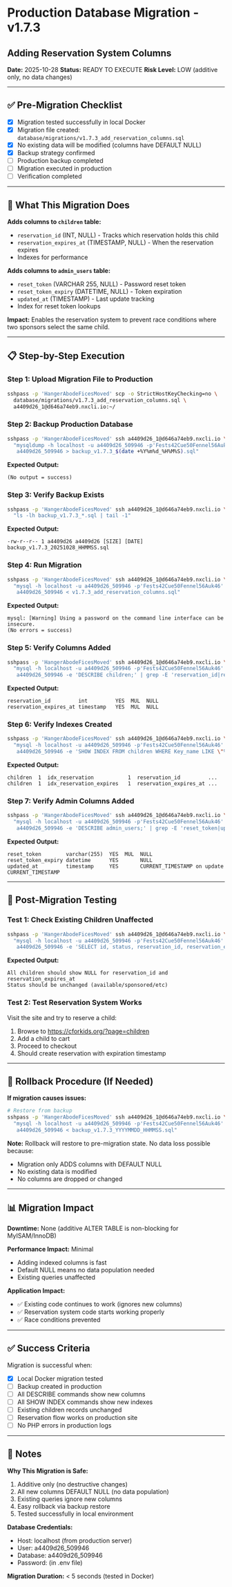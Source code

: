 # Production Database Migration - v1.7.3
## Adding Reservation System Columns

**Date:** 2025-10-28
**Status:** READY TO EXECUTE
**Risk Level:** LOW (additive only, no data changes)

---

## ✅ Pre-Migration Checklist

- [x] Migration tested successfully in local Docker
- [x] Migration file created: `database/migrations/v1.7.3_add_reservation_columns.sql`
- [x] No existing data will be modified (columns have DEFAULT NULL)
- [x] Backup strategy confirmed
- [ ] Production backup completed
- [ ] Migration executed in production
- [ ] Verification completed

---

## 🎯 What This Migration Does

**Adds columns to `children` table:**
- `reservation_id` (INT, NULL) - Tracks which reservation holds this child
- `reservation_expires_at` (TIMESTAMP, NULL) - When the reservation expires
- Indexes for performance

**Adds columns to `admin_users` table:**
- `reset_token` (VARCHAR 255, NULL) - Password reset token
- `reset_token_expiry` (DATETIME, NULL) - Token expiration
- `updated_at` (TIMESTAMP) - Last update tracking
- Index for reset token lookups

**Impact:** Enables the reservation system to prevent race conditions where two sponsors select the same child.

---

## 📋 Step-by-Step Execution

### Step 1: Upload Migration File to Production

```bash
sshpass -p 'HangerAbodeFicesMoved' scp -o StrictHostKeyChecking=no \
  database/migrations/v1.7.3_add_reservation_columns.sql \
  a4409d26_1@d646a74eb9.nxcli.io:~/
```

### Step 2: Backup Production Database

```bash
sshpass -p 'HangerAbodeFicesMoved' ssh a4409d26_1@d646a74eb9.nxcli.io \
  "mysqldump -h localhost -u a4409d26_509946 -p'Fests42Cue50Fennel56Auk46' \
   a4409d26_509946 > backup_v1.7.3_$(date +%Y%m%d_%H%M%S).sql"
```

**Expected Output:**
```
(No output = success)
```

### Step 3: Verify Backup Exists

```bash
sshpass -p 'HangerAbodeFicesMoved' ssh a4409d26_1@d646a74eb9.nxcli.io \
  "ls -lh backup_v1.7.3_*.sql | tail -1"
```

**Expected Output:**
```
-rw-r--r-- 1 a4409d26 a4409d26 [SIZE] [DATE] backup_v1.7.3_20251028_HHMMSS.sql
```

### Step 4: Run Migration

```bash
sshpass -p 'HangerAbodeFicesMoved' ssh a4409d26_1@d646a74eb9.nxcli.io \
  "mysql -h localhost -u a4409d26_509946 -p'Fests42Cue50Fennel56Auk46' \
   a4409d26_509946 < v1.7.3_add_reservation_columns.sql"
```

**Expected Output:**
```
mysql: [Warning] Using a password on the command line interface can be insecure.
(No errors = success)
```

### Step 5: Verify Columns Added

```bash
sshpass -p 'HangerAbodeFicesMoved' ssh a4409d26_1@d646a74eb9.nxcli.io \
  "mysql -h localhost -u a4409d26_509946 -p'Fests42Cue50Fennel56Auk46' \
   a4409d26_509946 -e 'DESCRIBE children;' | grep -E 'reservation_id|reservation_expires'"
```

**Expected Output:**
```
reservation_id         int         YES  MUL  NULL
reservation_expires_at timestamp   YES  MUL  NULL
```

### Step 6: Verify Indexes Created

```bash
sshpass -p 'HangerAbodeFicesMoved' ssh a4409d26_1@d646a74eb9.nxcli.io \
  "mysql -h localhost -u a4409d26_509946 -p'Fests42Cue50Fennel56Auk46' \
   a4409d26_509946 -e 'SHOW INDEX FROM children WHERE Key_name LIKE \"%reservation%\";'"
```

**Expected Output:**
```
children  1  idx_reservation           1  reservation_id         ...
children  1  idx_reservation_expires   1  reservation_expires_at ...
```

### Step 7: Verify Admin Columns Added

```bash
sshpass -p 'HangerAbodeFicesMoved' ssh a4409d26_1@d646a74eb9.nxcli.io \
  "mysql -h localhost -u a4409d26_509946 -p'Fests42Cue50Fennel56Auk46' \
   a4409d26_509946 -e 'DESCRIBE admin_users;' | grep -E 'reset_token|updated_at'"
```

**Expected Output:**
```
reset_token        varchar(255)  YES  MUL  NULL
reset_token_expiry datetime      YES       NULL
updated_at         timestamp     YES       CURRENT_TIMESTAMP on update CURRENT_TIMESTAMP
```

---

## 🧪 Post-Migration Testing

### Test 1: Check Existing Children Unaffected

```bash
sshpass -p 'HangerAbodeFicesMoved' ssh a4409d26_1@d646a74eb9.nxcli.io \
  "mysql -h localhost -u a4409d26_509946 -p'Fests42Cue50Fennel56Auk46' \
   a4409d26_509946 -e 'SELECT id, status, reservation_id, reservation_expires_at FROM children LIMIT 5;'"
```

**Expected Output:**
```
All children should show NULL for reservation_id and reservation_expires_at
Status should be unchanged (available/sponsored/etc)
```

### Test 2: Test Reservation System Works

Visit the site and try to reserve a child:
1. Browse to https://cforkids.org/?page=children
2. Add a child to cart
3. Proceed to checkout
4. Should create reservation with expiration timestamp

---

## 🚨 Rollback Procedure (If Needed)

**If migration causes issues:**

```bash
# Restore from backup
sshpass -p 'HangerAbodeFicesMoved' ssh a4409d26_1@d646a74eb9.nxcli.io \
  "mysql -h localhost -u a4409d26_509946 -p'Fests42Cue50Fennel56Auk46' \
   a4409d26_509946 < backup_v1.7.3_YYYYMMDD_HHMMSS.sql"
```

**Note:** Rollback will restore to pre-migration state. No data loss possible because:
- Migration only ADDS columns with DEFAULT NULL
- No existing data is modified
- No columns are dropped or changed

---

## 📊 Migration Impact

**Downtime:** None (additive ALTER TABLE is non-blocking for MyISAM/InnoDB)

**Performance Impact:** Minimal
- Adding indexed columns is fast
- Default NULL means no data population needed
- Existing queries unaffected

**Application Impact:**
- ✅ Existing code continues to work (ignores new columns)
- ✅ Reservation system code starts working properly
- ✅ Race conditions prevented

---

## ✅ Success Criteria

Migration is successful when:
- [x] Local Docker migration tested
- [ ] Backup created in production
- [ ] All DESCRIBE commands show new columns
- [ ] All SHOW INDEX commands show new indexes
- [ ] Existing children records unchanged
- [ ] Reservation flow works on production site
- [ ] No PHP errors in production logs

---

## 📝 Notes

**Why This Migration is Safe:**
1. Additive only (no destructive changes)
2. All new columns DEFAULT NULL (no data population)
3. Existing queries ignore new columns
4. Easy rollback via backup restore
5. Tested successfully in local environment

**Database Credentials:**
- Host: localhost (from production server)
- User: a4409d26_509946
- Database: a4409d26_509946
- Password: (in .env file)

**Migration Duration:** < 5 seconds (tested in Docker)
